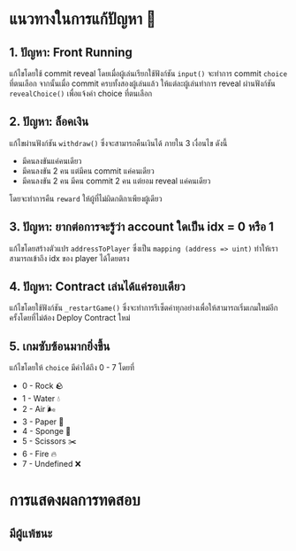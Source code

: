 # แนวทางในการแก้ปัญหา 🧐

## 1. ปัญหา: Front Running
แก้ไขโดยใช้ commit reveal โดยเมื่อผู้เล่นเรียกใช้ฟังก์ชัน `input()` จะทำการ commit `choice` ที่ตนเลือก จากนั้นเมื่อ commit ครบทั้งสองผู้เล่นแล้ว ให้แต่ละผู้เล่นทำการ reveal ผ่านฟังก์ชัน `revealChoice()` เพื่อแจ้งค่า choice ที่ตนเลือก

## 2. ปัญหา: ล็อคเงิน
แก้ไขผ่านฟังก์ชัน `withdraw()` ซึ่งจะสามารถคืนเงินได้ ภายใน 3 เงื่อนไข ดังนี้
- มีคนลงขันแค่คนเดียว
- มีคนลงขัน 2 คน แต่มีคน commit แค่คนเดียว
- มีคนลงขัน 2 คน มีคน commit 2 คน แต่ยอม reveal แค่คนเดียว

โดยจะทำการคืน `reward` ให้ผู้ที่ไม่ผิดกติกาเพียงผู้เดียว

## 3. ปัญหา: ยากต่อการจะรู้ว่า account ใดเป็น idx = 0 หรือ 1

แก้ไขโดยสร้างตัวแปร `addressToPlayer` ซึ่งเป็น `mapping (address => uint)` ทำให้เราสามารถเข้าถึง idx ของ player ได้โดยตรง

## 4. ปัญหา: Contract เล่นได้แค่รอบเดียว
แก้ไขโดยใช้ฟังก์ชัน `_restartGame()` ซึ่งจะทำการรีเซ็ตค่าทุกอย่างเพื่อให้สามารถเริ่มเกมใหม่อีกครั้งโดยที่ไม่ต้อง Deploy Contract ใหม่

## 5. เกมซับซ้อนมากยิ่งขึ้น
แก้ไขโดยให้ `choice` มีค่าได้ถึง 0 - 7 โดยที่ 
- 0 - Rock 🪨
- 1 - Water 💧
- 2 - Air 🌬️
- 3 - Paper 📃
- 4 - Sponge 🧽
- 5 - Scissors ✂️
- 6 - Fire 🔥
- 7 - Undefined ❌

# การแสดงผลการทดสอบ

## มีผู้แพ้ชนะ